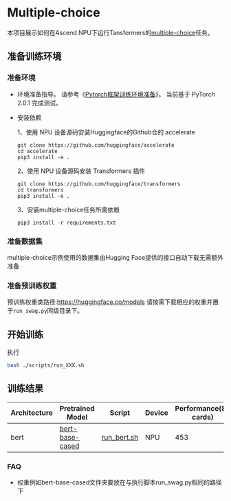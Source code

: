# Multiple-choice

本项目展示如何在Ascend NPU下运行Tansformers的[multiple-choice](https://github.com/huggingface/transformers/tree/main/examples/pytorch/multiple-choice)任务。

## 准备训练环境
### 准备环境
- 环境准备指导。
  请参考《[Pytorch框架训练环境准备](https://www.hiascend.com/document/detail/zh/ModelZoo/pytorchframework/ptes)》。
  当前基于 PyTorch 2.0.1 完成测试。
- 安装依赖
  
  1、使用 NPU 设备源码安装Huggingface的Github仓的 accelerate
  ```text
  git clone https://github.com/huggingface/accelerate
  cd accelerate
  pip3 install -e .
  ```
  2、使用 NPU 设备源码安装 Transformers 插件
  ```text
  git clone https://github.com/huggingface/transformers
  cd transformers
  pip3 install -e .
  ```

  3、安装multiple-choice任务所需依赖
  ```text
  pip3 install -r requirements.txt
  ```

### 准备数据集
multiple-choice示例使用的数据集由Hugging Face提供的接口自动下载无需额外准备

### 准备预训练权重
预训练权重类路径:https://huggingface.co/models
请按需下载相应的权重并置于`run_swag.py`同级目录下。

## 开始训练
执行
```bash
bash ./scripts/run_XXX.sh
```

## 训练结果

| Architecture    | Pretrained Model                                                                                        | Script                                                                                                         | Device | Performance(8-cards) | Accuracy |
|-----------------|---------------------------------------------------------------------------------------------------------|----------------------------------------------------------------------------------------------------------------|--------|----------------------|----------|
| bert            | [bert-base-cased](https://huggingface.co/bert-base-cased)                                               | [run_bert.sh](https://gitee.com/ascend/transformers/tree/develop/examples/multiple-choice/scripts/run_bert.sh) | NPU  | 453                  | 0.7987   |



### FAQ
- 权重例如bert-base-cased文件夹要放在与执行脚本run_swag.py相同的路径下

